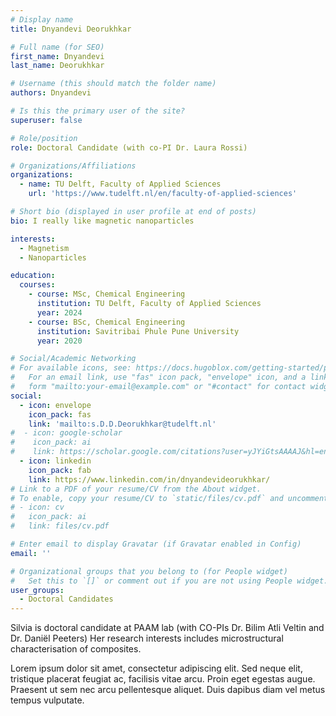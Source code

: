 ```yaml
---
# Display name
title: Dnyandevi Deorukhkar

# Full name (for SEO)
first_name: Dnyandevi
last_name: Deorukhkar

# Username (this should match the folder name)
authors: Dnyandevi

# Is this the primary user of the site?
superuser: false

# Role/position
role: Doctoral Candidate (with co-PI Dr. Laura Rossi)

# Organizations/Affiliations
organizations:
  - name: TU Delft, Faculty of Applied Sciences
    url: 'https://www.tudelft.nl/en/faculty-of-applied-sciences'

# Short bio (displayed in user profile at end of posts)
bio: I really like magnetic nanoparticles

interests:
  - Magnetism
  - Nanoparticles

education:
  courses:
    - course: MSc, Chemical Engineering
      institution: TU Delft, Faculty of Applied Sciences
      year: 2024
    - course: BSc, Chemical Engineering
      institution: Savitribai Phule Pune University
      year: 2020

# Social/Academic Networking
# For available icons, see: https://docs.hugoblox.com/getting-started/page-builder/#icons
#   For an email link, use "fas" icon pack, "envelope" icon, and a link in the
#   form "mailto:your-email@example.com" or "#contact" for contact widget.
social:
  - icon: envelope
    icon_pack: fas
    link: 'mailto:s.D.D.Deorukhkar@tudelft.nl'
#  - icon: google-scholar
#    icon_pack: ai
#    link: https://scholar.google.com/citations?user=yJYiGtsAAAAJ&hl=en
  - icon: linkedin
    icon_pack: fab
    link: https://www.linkedin.com/in/dnyandevideorukhkar/
# Link to a PDF of your resume/CV from the About widget.
# To enable, copy your resume/CV to `static/files/cv.pdf` and uncomment the lines below.
# - icon: cv
#   icon_pack: ai
#   link: files/cv.pdf

# Enter email to display Gravatar (if Gravatar enabled in Config)
email: ''

# Organizational groups that you belong to (for People widget)
#   Set this to `[]` or comment out if you are not using People widget.
user_groups:
  - Doctoral Candidates
---
```


Silvia is doctoral candidate at PAAM lab (with CO-PIs Dr. Bilim Atli Veltin and Dr. Daniël Peeters) Her research interests includes microstructural characterisation of composites. 

Lorem ipsum dolor sit amet, consectetur adipiscing elit. Sed neque elit, tristique placerat feugiat ac, facilisis vitae arcu. Proin eget egestas augue. Praesent ut sem nec arcu pellentesque aliquet. Duis dapibus diam vel metus tempus vulputate.
